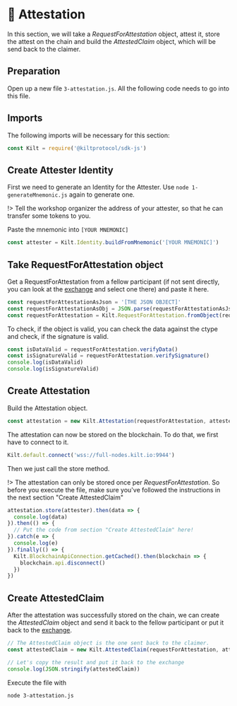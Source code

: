 # 🔖 Attestation

In this section, we will take a *RequestForAttestation* object, attest it, store the attest on the chain and build the *AttestedClaim* object, which will be send back to the claimer.

## Preparation
Open up a new file `3-attestation.js`.
All the following code needs to go into this file.

## Imports
The following imports will be necessary for this section:
```javascript
const Kilt = require('@kiltprotocol/sdk-js')
```

## Create Attester Identity
First we need to generate an Identity for the Attester.
Use `node 1-generateMnemonic.js` again to generate one.

!> Tell the workshop organizer the address of your attester, so that he can transfer some tokens to you.

Paste the mnemonic into `[YOUR MNEMONIC]`
```javascript
const attester = Kilt.Identity.buildFromMnemonic('[YOUR MNEMONIC]')
```

## Take RequestForAttestation object
Get a RequestForAttestation from a fellow participant (if not sent directly, you can look at the [exchange](https://hackmd.io/c6OBNgWWR8yWJhMj7WICUA?edit) and select one there) and paste it here.
```javascript
const requestForAttestationAsJson = '[THE JSON OBJECT]'
const requestForAttestationAsObj = JSON.parse(requestForAttestationAsJson)
const requestForAttestation = Kilt.RequestForAttestation.fromObject(requestForAttestationAsObj)
```

To check, if the object is valid, you can check the data against the ctype
and check, if the signature is valid.
```javascript
const isDataValid = requestForAttestation.verifyData()
const isSignatureValid = requestForAttestation.verifySignature()
console.log(isDataValid)
console.log(isSignatureValid)
```

## Create Attestation

Build the Attestation object.
```javascript
const attestation = new Kilt.Attestation(requestForAttestation, attester)
```

The attestation can now be stored on the blockchain.
To do that, we first have to connect to it.
```javascript
Kilt.default.connect('wss://full-nodes.kilt.io:9944')
```

Then we just call the store method.

!> The attestation can only be stored once per *RequestForAttestation*. So before you execute the file, make sure you've followed the instructions in the next section "Create AttestedClaim" 

```javascript
attestation.store(attester).then(data => {
  console.log(data)
}).then(() => {
  // Put the code from section "Create AttestedClaim" here!
}).catch(e => {
  console.log(e)
}).finally(() => {
  Kilt.BlockchainApiConnection.getCached().then(blockchain => {
    blockchain.api.disconnect()
  })
})
```

## Create AttestedClaim
After the attestation was successfully stored on the chain, we can create the *AttestedClaim* object and send it back to the fellow participant or put it back to the [exchange](https://hackmd.io/c6OBNgWWR8yWJhMj7WICUA?edit).

```javascript
// The AttestedClaim object is the one sent back to the claimer.
const attestedClaim = new Kilt.AttestedClaim(requestForAttestation, attestation)

// Let's copy the result and put it back to the exchange
console.log(JSON.stringify(attestedClaim))
```

Execute the file with
```bash
node 3-attestation.js
```
